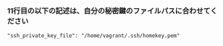 ### 11行目の以下の記述は、自分の秘密鍵のファイルパスに合わせてください
```
"ssh_private_key_file": "/home/vagrant/.ssh/homekey.pem"
```
